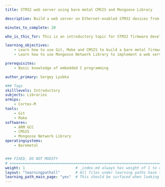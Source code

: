 ```yaml
---
title: STM32 web server using bare metal CMSIS and Mongoose Library

description: Build a web server on Ethernet-enabled STM32 devices from scratch

minutes_to_complete: 20

who_is_this_for: This is an introductory topic for STM32 firmware developers who wish to implement a Web dashboard for their device

learning_objectives: 
    - Learn how to use Git, Make and CMSIS to build a bare metal firmware
    - Learn how to use Mongoose Network Library to implement a web server with bare metal firmware

prerequisites:
    - Basic knowledge of embedded C programming

author_primary: Sergey Lyubka

### Tags
skilllevels: Introductory
subjects: Libraries
armips:
    - Cortex-M
tools:
    - Git
    - Make
softwares:
    - ARM GCC
    - CMSIS
    - Mongoose Network Library
operatingsystems:
    - Baremetal


### FIXED, DO NOT MODIFY
# ================================================================================
weight: 1                       # _index.md always has weight of 1 to order correctly
layout: "learningpathall"       # All files under learning paths have this same wrapper
learning_path_main_page: "yes"  # This should be surfaced when looking for related content. Only set for _index.md of learning path content.
---
```


